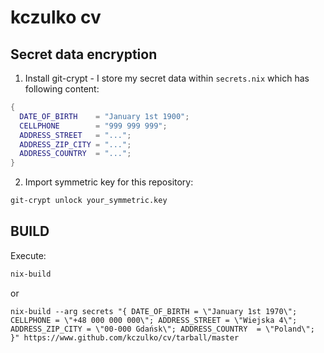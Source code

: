 # kczulko cv

## Secret data encryption

1. Install git-crypt - I store my secret data within `secrets.nix` which has following content:

``` nix
{
  DATE_OF_BIRTH    = "January 1st 1900";
  CELLPHONE        = "999 999 999";
  ADDRESS_STREET   = "...";
  ADDRESS_ZIP_CITY = "...";
  ADDRESS_COUNTRY  = "...";
}

```

2. Import symmetric key for this repository:

``` bash
git-crypt unlock your_symmetric.key
```

## BUILD

Execute:

```bash
nix-build
```

or

```
nix-build --arg secrets "{ DATE_OF_BIRTH = \"January 1st 1970\"; CELLPHONE = \"+48 000 000 000\"; ADDRESS_STREET = \"Wiejska 4\"; ADDRESS_ZIP_CITY = \"00-000 Gdańsk\"; ADDRESS_COUNTRY  = \"Poland\"; }" https://www.github.com/kczulko/cv/tarball/master
```
